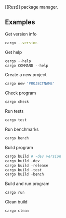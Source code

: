 [[Rust]] package manager.

## Examples

Get version info
```bash
cargo --version
```

Get help
```powershell
cargo --help
cargo COMMAND --help
```

Create a new project
```powershell
cargo new 'PROJECTNAME'
```

Check program
```powershell
cargo check
```

Run tests
```powershell
cargo test
```

Run benchmarks
```powershell
cargo bench
```

Build program
```powershell
cargo build # -dev version
cargo build -dev
cargo build -release
cargo build -test
cargo build -bench
```

Build and run program
```powershell
cargo run
```

Clean build
```powershell
cargo clean
```
